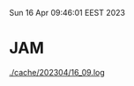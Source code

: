 Sun 16 Apr 09:46:01 EEST 2023
# JAM
<a href='./cache/202304/16_09.log'>./cache/202304/16_09.log</a>

